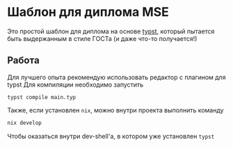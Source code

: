 # Шаблон для диплома MSE

Это простой шаблон для диплома на основе [typst](https://typst.app/), который пытается быть выдержанным в стиле ГОСТа (и даже что-то получается!)

## Работа

Для лучшего опыта рекомендую использовать редактор с плагином для typst
Для компиляции необходимо запустить
```
typst compile main.typ
```

Также, если установлен `nix`, можно внутри проекта выполнить команду

```bash
nix develop
```

Чтобы оказаться внутри dev-shell'а, в котором уже установлен `typst`
